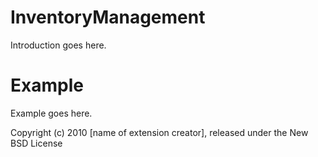 InventoryManagement
====================

Introduction goes here.

Example
=======

Example goes here.


Copyright (c) 2010 [name of extension creator], released under the New BSD License
